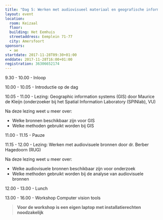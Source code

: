 ```yaml
---
title: "Dag 5: Werken met audiovisueel materiaal en geografische informatie"
layout: event
location:
  room: Keizaal
  floor:
  building: Het Eemhuis
  streetaddress: Eemplein 71-77
  city: Amersfoort
sponsors:
  - ae
startdate: 2017-11-28T09:30+01:00
enddate: 2017-11-28T16:00+01:00
registration: 36306652174
---
```


9.30 - 10.00 - Inloop

10.00 - 10.05 - Introductie op de dag

10.05 - 11.00 - Lezing: Geographic information systems (GIS) door Maurice de Kleijn (onderzoeker bij het Spatial Information Laboratory (SPINlab), VU)

Na deze lezing weet u meer over:

- Welke bronnen beschikbaar zijn voor GIS
- Welke methoden gebruikt worden bij GIS

11.00 - 11.15 - Pauze

11.15 - 12.00 - Lezing: Werken met audiovisuele bronnen door dr. Berber Hagedoorn (RUG)

Na deze lezing weet u meer over:

- Welke audiovisuele bronnen beschikbaar zijn voor onderzoek
- Welke methoden gebruikt worden bij de analyse van audiovisuele bronnen

12.00 - 13.00 - Lunch

13.00 - 16.00 - Workshop Computer vision tools

> **Voor de workshop is een eigen laptop met installatierechten noodzakelijk**
